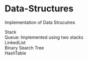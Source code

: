 # Data-Structures
Implementation of Data Strucutres 

Stack<br/>
Queue: Implemented using two stacks<br/>
LinkedList<br/>
Binary Search Tree<br/>
HashTable<br/>

